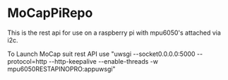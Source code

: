 # MoCapPiRepo


This is the rest api for use on a raspberry pi with mpu6050's attached via i2c.


To Launch MoCap suit rest API use "uwsgi --socket0.0.0.0:5000 --protocol=http --http-keepalive --enable-threads -w mpu6050RESTAPINOPRO:appuwsgi"


